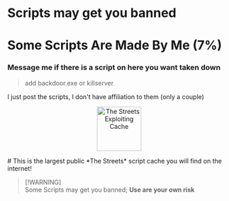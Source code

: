 
# Scripts may get you banned
# Some Scripts Are Made By Me (7%)

### Message me if there is a script on here you want taken down

 > add backdoor.exe or killserver

I just post the scripts, I don't have affiliation to them (only a couple)

 <p align="center">
  <img width="100px" src="https://github.com/Not-Kyle/Streets-Scripts/assets/77679412/ac1b70e1-b917-40c4-a2ba-9d1e681fff07" align="center" alt="The Streets Exploiting Cache" />
</p>
# This is the largest public *The Streets* script cache you will find on the internet!

> [!WARNING]\
> Some Scripts may get you banned; **Use are your own risk**



